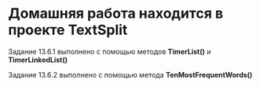# Домашняя работа находится в проекте TextSplit

Задание 13.6.1 выполнено с помощью методов **TimerList()** и **TimerLinkedList()**

Задание 13.6.2 выполнено с помощью метода **TenMostFrequentWords()**
